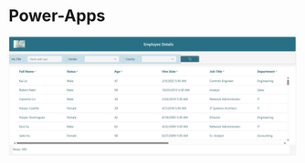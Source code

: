 # Power-Apps
[![Watch the video](https://github.com/kiru37/Power-Apps/blob/main/Power%20Apps%20image.jpg?raw=true)](https://github.com/kiru37/Power-Apps/blob/main/Power%20Apps%20Video.mp4)

